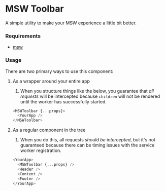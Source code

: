 # MSW Toolbar

A simple utility to make your MSW experience a little bit better.

### Requirements

- [msw](https://github.com/mswjs/msw)

### Usage

There are two primary ways to use this component:

1. As a wrapper around your entire app

   1. When you structure things like the below, you guarantee that _all requests_ will be intercepted because `children` will not be rendered until the worker has successfully started.

   ```ts
   <MSWToolbar {...props}>
     <YourApp />
   </MSWToolbar>
   ```

2. As a regular component in the tree
   1. When you do this, all requests _should be intercepted_, but it's not guaranteed because there can be timing issues with the service worker registration.
   ```ts
   <YourApp>
     <MSWToolbar {...props} />
     <Header />
     <Content />
     <Footer />
   </YourApp>
   ```
